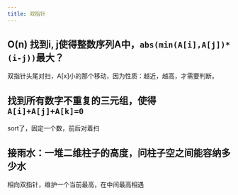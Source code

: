 ```yaml
---
title: 双指针
---
```


## O(n) 找到i, j使得整数序列A中，`abs(min(A[i],A[j])*(i-j))`最大？
双指针头尾对扫，A[x]小的那个移动，因为性质：越近，越高，才需要判断。

## 找到所有数字不重复的三元组，使得`A[i]+A[j]+A[k]=0`
 sort了，固定一个数，前后对着扫

## 接雨水：一堆二维柱子的高度，问柱子空之间能容纳多少水
相向双指针，维护一个当前最高，在中间最高相遇